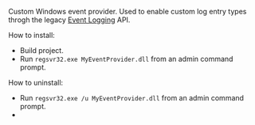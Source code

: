 Custom Windows event provider. Used to enable custom log entry types throgh the legacy [Event Logging](https://learn.microsoft.com/en-us/windows/win32/eventlog/event-logging) API.


How to install:
* Build project.
* Run `regsvr32.exe MyEventProvider.dll` from an admin command prompt.

How to uninstall:
* Run `regsvr32.exe /u MyEventProvider.dll` from an admin command prompt.
* 